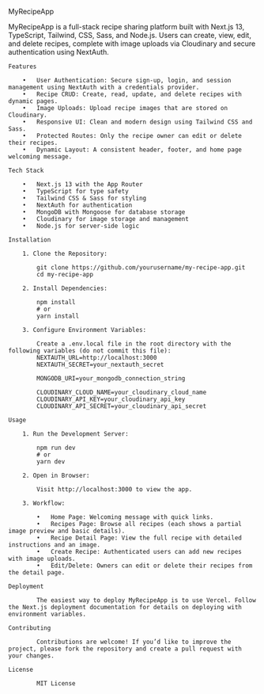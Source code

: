 MyRecipeApp

MyRecipeApp is a full-stack recipe sharing platform built with Next.js 13, TypeScript, Tailwind, CSS, Sass, and Node.js. Users can create, view, edit, and delete recipes, complete with image uploads via Cloudinary and secure authentication using NextAuth.

    Features

        •	User Authentication: Secure sign-up, login, and session management using NextAuth with a credentials provider.
        •	Recipe CRUD: Create, read, update, and delete recipes with dynamic pages.
        •	Image Uploads: Upload recipe images that are stored on Cloudinary.
        •	Responsive UI: Clean and modern design using Tailwind CSS and Sass.
        •	Protected Routes: Only the recipe owner can edit or delete their recipes.
        •	Dynamic Layout: A consistent header, footer, and home page welcoming message.

    Tech Stack

        •	Next.js 13 with the App Router
        •	TypeScript for type safety
        •	Tailwind CSS & Sass for styling
        •	NextAuth for authentication
        •	MongoDB with Mongoose for database storage
        •	Cloudinary for image storage and management
        •	Node.js for server-side logic

    Installation

        1. Clone the Repository:
 
            git clone https://github.com/yourusername/my-recipe-app.git
            cd my-recipe-app

        2. Install Dependencies:

            npm install
            # or
            yarn install

        3. Configure Environment Variables:

            Create a .env.local file in the root directory with the following variables (do not commit this file):
            NEXTAUTH_URL=http://localhost:3000
            NEXTAUTH_SECRET=your_nextauth_secret

            MONGODB_URI=your_mongodb_connection_string

            CLOUDINARY_CLOUD_NAME=your_cloudinary_cloud_name
            CLOUDINARY_API_KEY=your_cloudinary_api_key
            CLOUDINARY_API_SECRET=your_cloudinary_api_secret

    Usage

        1. Run the Development Server:

            npm run dev
            # or
            yarn dev

        2. Open in Browser:

            Visit http://localhost:3000 to view the app.

        3. Workflow:

            •	Home Page: Welcoming message with quick links.
            •	Recipes Page: Browse all recipes (each shows a partial image preview and basic details).
            •	Recipe Detail Page: View the full recipe with detailed instructions and an image.
            •	Create Recipe: Authenticated users can add new recipes with image uploads.
            •	Edit/Delete: Owners can edit or delete their recipes from the detail page.

    Deployment

            The easiest way to deploy MyRecipeApp is to use Vercel. Follow the Next.js deployment documentation for details on deploying with environment variables.

    Contributing

            Contributions are welcome! If you’d like to improve the project, please fork the repository and create a pull request with your changes.

    License

            MIT License
